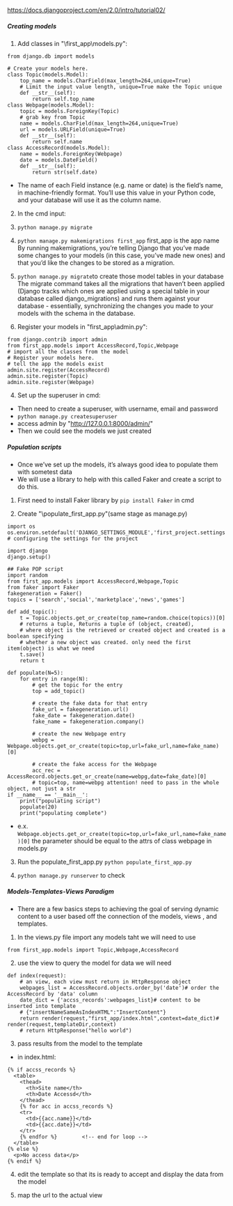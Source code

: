 https://docs.djangoproject.com/en/2.0/intro/tutorial02/
##### Creating models
1. Add classes in "\first_app\models.py":

```
from django.db import models

# Create your models here.
class Topic(models.Model):
    top_name = models.CharField(max_length=264,unique=True)
    # Limit the input value length, unique=True make the Topic unique
    def __str__(self):
        return self.top_name
class Webpage(models.Model):
    topic = models.ForeignKey(Topic)
    # grab key from Topic
    name = models.CharField(max_length=264,unique=True)
    url = models.URLField(unique=True)
    def __str__(self):
        return self.name
class AccessRecord(models.Model):
    name = models.ForeignKey(Webpage)
    date = models.DateField()
    def __str__(self):
        return str(self.date)

```
- The name of each Field instance (e.g. name or date) is the field’s name, in machine-friendly format. You’ll use this value in your Python code, and your database will use it as the column name.

2. In the cmd input:

  1. `python manage.py migrate`

  2. `python manage.py makemigrations first_app` first_app is the app name
    By running makemigrations, you’re telling Django that you’ve made some changes to your models (in this case, you’ve made new ones) and that you’d like the changes to be stored as a migration.

  3. `python manage.py migrate`to create those model tables in your database
    The migrate command takes all the migrations that haven’t been applied (Django tracks which ones are applied using a special table in your database called django_migrations) and runs them against your database - essentially, synchronizing the changes you made to your models with the schema in the database.

3. Register your models in "first_app\admin.py":

```
from django.contrib import admin
from first_app.models import AccessRecord,Topic,Webpage
# import all the classes from the model
# Register your models here.
# tell the app the models exist
admin.site.register(AccessRecord)
admin.site.register(Topic)
admin.site.register(Webpage)
```

4. Set up the superuser in cmd:

- Then need to create a superuser, with username, email and password
- `python manage.py createsuperuser`
- access admin by "http://127.0.0.1:8000/admin/"
- Then we could see the models we just created

##### Population scripts
- Once we’ve set up the models, it’s always good idea to populate them with sometest data
- We will use a library to help with this called Faker and create a script to do this.

1. First need to install Faker library by `pip install Faker` in cmd

2. Create "\populate_first_app.py"(same stage as manage.py)

```
import os
os.environ.setdefault('DJANGO_SETTINGS_MODULE','first_project.settings')
# configuring the settings for the project

import django
django.setup()

## Fake POP script
import random
from first_app.models import AccessRecord,Webpage,Topic
from faker import Faker
fakegeneration = Faker()
topics = ['search','social','marketplace','news','games']

def add_topic():
    t = Topic.objects.get_or_create(top_name=random.choice(topics))[0]
    # returns a tuple, Returns a tuple of (object, created),
    # where object is the retrieved or created object and created is a boolean specifying
    # whether a new object was created. only need the first item(object) is what we need
    t.save()
    return t

def populate(N=5):
    for entry in range(N):
        # get the topic for the entry
        top = add_topic()

        # create the fake data for that entry
        fake_url = fakegeneration.url()
        fake_date = fakegeneration.date()
        fake_name = fakegeneration.company()

        # create the new Webpage entry
        webpg = Webpage.objects.get_or_create(topic=top,url=fake_url,name=fake_name)[0]

        # create the fake access for the Webpage
        acc_rec = AccessRecord.objects.get_or_create(name=webpg,date=fake_date)[0]
        # topic=top, name=webpg attention! need to pass in the whole object, not just a str
if __name__ == '__main__':
    print("populating script")
    populate(20)
    print("populating complete")
```
- e.x. `Webpage.objects.get_or_create(topic=top,url=fake_url,name=fake_name)[0]`
the parameter should be equal to the attrs of class webpage in models.py

3. Run the populate_first_app.py `python populate_first_app.py`

4. `python manage.py runserver` to check

##### Models-Templates-Views Paradigm
- There are a few basics steps to achieving the goal of serving dynamic content to a user based off the connection of the models, views , and templates.

1. In the views.py file import any models taht we will need to use

`from first_app.models import Topic,Webpage,AccessRecord`

2. use the view to query the model for data we will need

```
def index(request):
    # an view, each view must return in HttpResponse object
    webpages_list = AccessRecord.objects.order_by('date')# order the AccessRecord by 'data' column
    date_dict = {'accss_records':webpages_list}# content to be inserted into template
    # {"insertNameSameAsIndexHTML":"InsertContent"}
    return render(request,"first_app/index.html",context=date_dict)# render(request,templateDir,context)
    # return HttpResponse("hello world")

```

3. pass results from the model to the template
- in index.html:

```
{% if accss_records %}
  <table>
    <thead>
      <th>Site name</th>
      <th>Date Accessd</th>
    </thead>
    {% for acc in accss_records %}
    <tr>
      <td>{{acc.name}}</td>
      <td>{{acc.date}}</td>
    </tr>
    {% endfor %}        <!-- end for loop -->
  </table>
{% else %}
  <p>No access data</p>
{% endif %}
```

4. edit the template so that its is ready to accept and display the data from the model

5. map the url to the actual view
